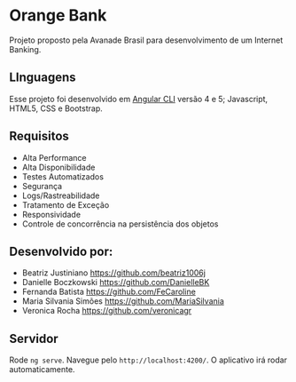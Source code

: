 # Orange Bank 

Projeto proposto pela Avanade Brasil para desenvolvimento de um Internet Banking.

## LInguagens 

Esse projeto foi desenvolvido em  [Angular CLI](https://github.com/angular/angular-cli) versão 4 e 5; Javascript, HTML5, CSS e Bootstrap. 

## Requisitos

* Alta Performance 
* Alta Disponibilidade 
* Testes Automatizados 
* Segurança 
* Logs/Rastreabilidade 
* Tratamento de Exceção 
* Responsividade 
* Controle de concorrência na persistência dos objetos

## Desenvolvido por:
* Beatriz Justiniano https://github.com/beatriz1006j 
* Danielle Boczkowski https://github.com/DanielleBK
* Fernanda Batista https://github.com/FeCaroline
* Maria Silvania Simões https://github.com/MariaSilvania
* Veronica Rocha https://github.com/veronicagr


## Servidor

Rode `ng serve`. Navegue pelo `http://localhost:4200/`. O aplicativo irá rodar automaticamente. 

